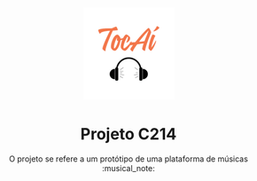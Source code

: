 <h1 align="center">
    <img alt="TocAi" title="#TocAi" src="./images/logo.png" />
</h1>

<h1 align="center">Projeto C214</h1>

<p align="center">O projeto se refere a um protótipo de uma plataforma de músicas :musical_note:</p>